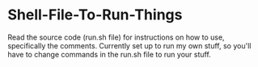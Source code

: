 # Shell-File-To-Run-Things

Read the source code (run.sh file) for instructions on how to use, specifically the comments. Currently set up to run my own stuff, so you'll have to change commands in the run.sh file to run your stuff.
